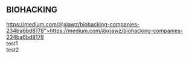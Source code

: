 <h2>BIOHACKING</h2>
<p><a href="https://medium.com/@xjawz/biohacking-companies-234ba6bd8178%22%3Ehttps://medium.com/@xjawz/biohacking-companies-234ba6bd8178">https://medium.com/@xjawz/biohacking-companies-234ba6bd8178">https://medium.com/@xjawz/biohacking-companies-234ba6bd8178</a><br>
test1<br>
test2</p>